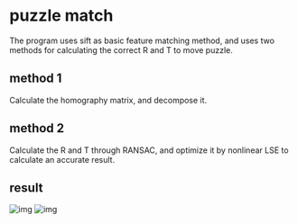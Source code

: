 # puzzle match
The program uses sift as basic feature matching method, and uses two methods for calculating the correct R and T to move puzzle.
## method 1 
Calculate the homography matrix, and decompose it.
## method 2
Calculate the R and T through RANSAC, and optimize it by nonlinear LSE to calculate an accurate result.
## result
![img](../results/fig1.jpg)
![img](../results/fig2.jpg)
